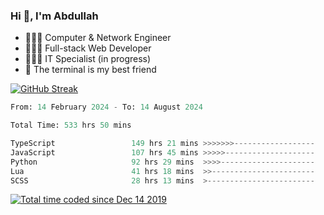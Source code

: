 <h3>Hi 👋, I'm Abdullah</h3>

- 👷🏼‍♂️ Computer & Network Engineer
- 👨🏻‍💻 Full-stack Web Developer
- 👨🏻‍💻 IT Specialist (in progress)
- 🖤 The terminal is my best friend

[![GitHub Streak](https://streak-stats.demolab.com?user=al3bad&theme=transparent&date_format=j%20M%5B%20Y%5D)](https://git.io/streak-stats)

<!--START_SECTION:waka-->

```python
From: 14 February 2024 - To: 14 August 2024

Total Time: 533 hrs 50 mins

TypeScript                 149 hrs 21 mins >>>>>>>------------------   27.83 %
JavaScript                 107 hrs 45 mins >>>>>--------------------   20.08 %
Python                     92 hrs 29 mins  >>>>---------------------   17.23 %
Lua                        41 hrs 18 mins  >>-----------------------   07.70 %
SCSS                       28 hrs 13 mins  >------------------------   05.26 %
```

<!--END_SECTION:waka-->

<p>
  <a href="https://wakatime.com/@ce2a2aac-0d6b-4d65-b864-8a4bcaf12967"><img src="https://wakatime.com/badge/user/ce2a2aac-0d6b-4d65-b864-8a4bcaf12967.svg" alt="Total time coded since Dec 14 2019" /></a>
</p>
